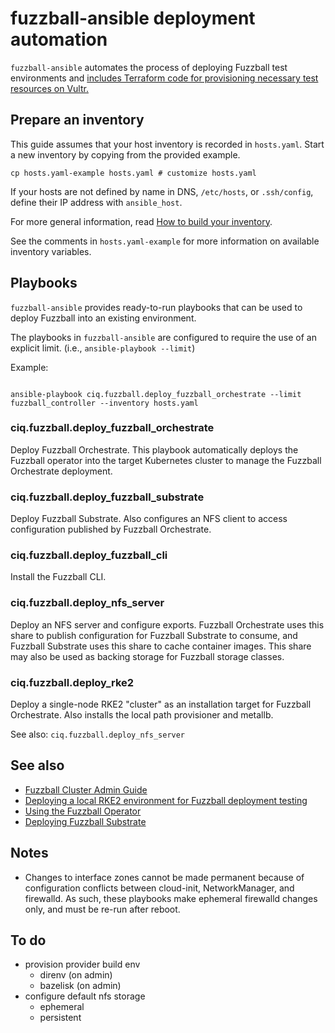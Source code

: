 # fuzzball-ansible deployment automation

`fuzzball-ansible` automates the process of deploying Fuzzball test
environments and [includes Terraform code for provisioning necessary
test resources on Vultr.][vultr]

[vultr]: vultr/README.md


## Prepare an inventory

This guide assumes that your host inventory is recorded in
`hosts.yaml`. Start a new inventory by copying from the provided
example.

    cp hosts.yaml-example hosts.yaml # customize hosts.yaml
    
If your hosts are not defined by name in DNS, `/etc/hosts`, or
`.ssh/config`, define their IP address with `ansible_host`.

For more general information, read [How to build your
inventory][ansible_inventory].

[ansible_inventory]: https://docs.ansible.com/ansible/latest/inventory_guide/intro_inventory.html

See the comments in `hosts.yaml-example` for more information on
available inventory variables.

## Playbooks

`fuzzball-ansible` provides ready-to-run playbooks that can be used to deploy Fuzzball into an existing environment.

The playbooks in `fuzzball-ansible` are configured to require the use of an explicit limit. (i.e., `ansible-playbook --limit`)

Example:

```shell

ansible-playbook ciq.fuzzball.deploy_fuzzball_orchestrate --limit fuzzball_controller --inventory hosts.yaml
```

### ciq.fuzzball.deploy_fuzzball_orchestrate

Deploy Fuzzball Orchestrate.
This playbook automatically deploys the Fuzzball operator into the target Kubernetes cluster to manage the Fuzzball Orchestrate deployment.

### ciq.fuzzball.deploy_fuzzball_substrate

Deploy Fuzzball Substrate.
Also configures an NFS client to access configuration published by Fuzzball Orchestrate.

### ciq.fuzzball.deploy_fuzzball_cli

Install the Fuzzball CLI.

### ciq.fuzzball.deploy_nfs_server

Deploy an NFS server and configure exports.
Fuzzball Orchestrate uses this share to publish configuration for Fuzzball Substrate to consume,
and Fuzzball Substrate uses this share to cache container images.
This share may also be used as backing storage for Fuzzball storage classes.

### ciq.fuzzball.deploy_rke2

Deploy a single-node RKE2 "cluster" as an installation target for Fuzzball Orchestrate.
Also installs the local path provisioner and metallb.

See also: `ciq.fuzzball.deploy_nfs_server`

## See also

- [Fuzzball Cluster Admin Guide][cluster-admin-guide]
- [Deploying a local RKE2 environment for Fuzzball deployment testing][deploy-rke2]
- [Using the Fuzzball Operator][using-fuzzball-operator]
- [Deploying Fuzzball Substrate][deploy-fuzzball-substrate]

[cluster-admin-guide]: https://beta.fuzzball.io/docs/cluster-admin-guide/
[deploy-rke2]: https://ciqinc.atlassian.net/wiki/spaces/ENG/pages/684720192/Deploying+a+local+RKE2+environment+for+Fuzzball+deployment+testing
[using-fuzzball-operator]: https://ciqinc.atlassian.net/wiki/spaces/ENG/pages/786235424/Using+the+Fuzzball+Operator
[deploy-fuzzball-substrate]: https://ciqinc.atlassian.net/wiki/spaces/ENG/pages/803733505/Deploying+Fuzzball+Substrate

## Notes

- Changes to interface zones cannot be made permanent because of
  configuration conflicts between cloud-init, NetworkManager, and
  firewalld. As such, these playbooks make ephemeral firewalld changes
  only, and must be re-run after reboot.

## To do

- provision provider build env
  - direnv (on admin)
  - bazelisk (on admin)
- configure default nfs storage
  - ephemeral
  - persistent
